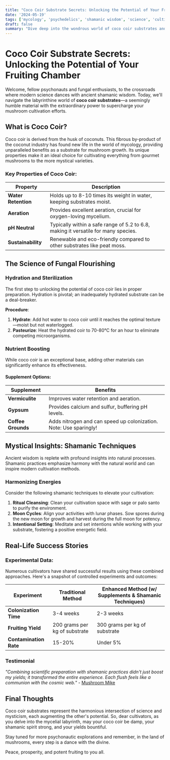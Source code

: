```yaml
---
title: "Coco Coir Substrate Secrets: Unlocking the Potential of Your Fruiting Chamber"
date: '2024-05-19'
tags: ['mycology', 'psychedelics', 'shamanic wisdom', 'science', 'cultivation', 'coco coir', 'mushroom', 'substrate', 'fungi']
draft: false
summary: "Dive deep into the wondrous world of coco coir substrates and discover how combining scientific research with shamanic wisdom can maximize the flourishing potential of your mushroom fruiting chamber."
---
```


# Coco Coir Substrate Secrets: Unlocking the Potential of Your Fruiting Chamber

Welcome, fellow psychonauts and fungal enthusiasts, to the crossroads where modern science dances with ancient shamanic wisdom. Today, we'll navigate the labyrinthine world of **coco coir substrates**—a seemingly humble material with the extraordinary power to supercharge your mushroom cultivation efforts. 

## What is Coco Coir?

Coco coir is derived from the husk of coconuts. This fibrous by-product of the coconut industry has found new life in the world of mycology, providing unparalleled benefits as a substrate for mushroom growth. Its unique properties make it an ideal choice for cultivating everything from gourmet mushrooms to the more mystical varieties.

### Key Properties of Coco Coir:
| Property         | Description                                                 |
|------------------|-------------------------------------------------------------|
| **Water Retention** | Holds up to 8-10 times its weight in water, keeping substrates moist. |
| **Aeration**     | Provides excellent aeration, crucial for oxygen-loving mycelium. |
| **pH Neutral**   | Typically within a safe range of 5.2 to 6.8, making it versatile for many species. |
| **Sustainability** | Renewable and eco-friendly compared to other substrates like peat moss. |

## The Science of Fungal Flourishing

### Hydration and Sterilization

The first step to unlocking the potential of coco coir lies in proper preparation. Hydration is pivotal; an inadequately hydrated substrate can be a deal-breaker.

**Procedure**:
1. **Hydrate**: Add hot water to coco coir until it reaches the optimal texture—moist but not waterlogged.
2. **Pasteurize**: Heat the hydrated coir to 70-80°C for an hour to eliminate competing microorganisms. 

### Nutrient Boosting

While coco coir is an exceptional base, adding other materials can significantly enhance its effectiveness.

#### Supplement Options:
| Supplement         | Benefits                                                      |
|--------------------|---------------------------------------------------------------|
| **Vermiculite**    | Improves water retention and aeration.                        |
| **Gypsum**         | Provides calcium and sulfur, buffering pH levels.             |
| **Coffee Grounds** | Adds nitrogen and can speed up colonization. Note: Use sparingly! |

## Mystical Insights: Shamanic Techniques

Ancient wisdom is replete with profound insights into natural processes. Shamanic practices emphasize harmony with the natural world and can inspire modern cultivation methods.

### Harmonizing Energies

Consider the following shamanic techniques to elevate your cultivation:

1. **Ritual Cleansing**: Clean your cultivation space with sage or palo santo to purify the environment.
2. **Moon Cycles**: Align your activities with lunar phases. Sow spores during the new moon for growth and harvest during the full moon for potency.
3. **Intentional Setting**: Meditate and set intentions while working with your substrate, fostering a positive energetic field.

## Real-Life Success Stories

### Experimental Data:
Numerous cultivators have shared successful results using these combined approaches. Here's a snapshot of controlled experiments and outcomes:

| Experiment                  | Traditional Method                   | Enhanced Method (w/ Supplements & Shamanic Techniques) |
|-----------------------------|--------------------------------------|-------------------------------------------------------|
| **Colonization Time**       | 3-4 weeks                            | 2-3 weeks                                             |
| **Fruiting Yield**          | 200 grams per kg of substrate        | 300 grams per kg of substrate                         |
| **Contamination Rate**      | 15-20%                               | Under 5%                                              |

### Testimonial
_"Combining scientific preparation with shamanic practices didn't just boost my yields; it transformed the entire experience. Each flush feels like a communion with the cosmic web."_ - [Mushroom Mike](#)

## Final Thoughts

Coco coir substrates represent the harmonious intersection of science and mysticism, each augmenting the other's potential. So, dear cultivators, as you delve into the mycelial labyrinth, may your coco coir be damp, your shamanic spirit strong, and your yields bountiful.

Stay tuned for more psychonautic explorations and remember, in the land of mushrooms, every step is a dance with the divine.

Peace, prosperity, and potent fruiting to you all.
```